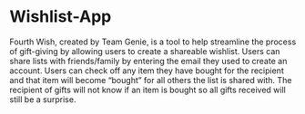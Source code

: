 # Wishlist-App

Fourth Wish, created by Team Genie, is a tool to help streamline the process of gift-giving by allowing users to create a shareable wishlist. Users can share lists with friends/family by entering the email they used to create an account. Users can check off any item they have bought for the recipient and that item will become “bought” for all others the list is shared with. The recipient of gifts will not know if an item is bought so all gifts received will still be a surprise. 
